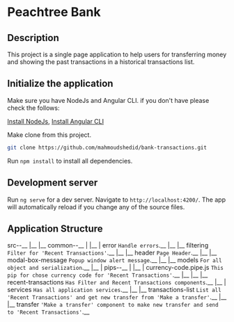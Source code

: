 # Peachtree Bank

## Description

This project is a single page application to help users for transferring money and showing the past transactions in a historical transactions list.

## Initialize the application

Make sure you have NodeJs and Angular CLI. if you don't have please check the follows:

[Install NodeJs](https://nodejs.org/en/download/), [Install Angular CLI](https://cli.angular.io/)

Make clone from this project.

```bash
git clone https://github.com/mahmoudshedid/bank-transactions.git
```

Run `npm install` to install all dependencies.

## Development server

Run `ng serve` for a dev server. Navigate to `http://localhost:4200/`. The app will automatically reload if you change any of the source files.

## Application Structure

src--__
    |__
    |__
    common--__
    |      |__
    |      error  `Handle errors`.__
    |__
    |__
    filtering `Filter for 'Recent Transactions'`.__
    |__
    |__
    header `Page Header`.__
    |__
    |__
    modal-box-message `Popup window alert message`.__
    |__
    |__
    models `For all object and serialization`.__
    |__
    |
    pips--__
    |     |__
    |     currency-code.pipe.js `This pip for chose currency code for 'Recent Transactions'`.__
    |__
    |__
    |__
    recent-transactions `Has Filter and Recent Transactions components`.__
    |__
    |
    services `Has all application services`.__
    |__
    |__
    transactions-list `List all 'Recent Transactions' and get new transfer from 'Make a transfer'`.__
    |__
    |__
    transfer `'Make a transfer' component to make new transfer and send to 'Recent Transactions'`.__